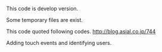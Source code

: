 This code is develop version.

Some temporary files are exist.

This code quoted following codes.
http://blog.asial.co.jp/744

Adding touch events and identifying users.

